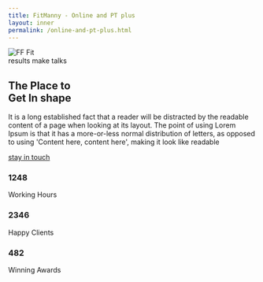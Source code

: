 ```yaml
---
title: FitManny - Online and PT plus
layout: inner
permalink: /online-and-pt-plus.html
---
```


<main role="main" class="content-area">

  <!-- about us section -->
  <section class="get-in-shape weight-lifing-outline-bg py-5">
    <div class="triangle-line-bg-left py-0 py-sm-5">
      <div class="container">
        <div class="row">
          <div class="col-lg-6 col-md-12">
            <div class="get-in-shape-avatar">
              <div class="avatar">
                <img loading="lazy" src="../assets/img/get-in-shape-avatar.jpg" alt="FF Fit" class="mw-100">
              </div>
            </div>
          </div>
          <div class="col-lg-6 col-md-12">
            <div class="get-in-shape-description m-0 ml-lg-5 ml-md-0 mt-lg-0 mt-5">
              <span class="text-uppercase">results make talks</span>
              <h1>The Place to <br />Get In shape</h1>
              <p>It is a long established fact that a reader will be distracted by the readable content of a page when
                looking at its layout. The point of using Lorem Ipsum is that it has a more-or-less normal distribution
                of letters, as opposed to using 'Content here, content here', making it look like readable</p>
              <a href="/contact.html" class="btn-style-2 btn-stay-in-touch text-uppercase">stay in touch</a>
              <div class="about-statistics mt-3">
                <div class="row">
                  <div class="col-md-4 col-sm-4 col-6 d-none d-sm-block text-center">
                    <i class="far fa-clock"></i>
                    <h3>1248</h3>
                    <label>Working Hours</label>
                  </div>
                  <div class="col-md-4 col-sm-4 col-6 text-center">
                    <i class="far fa-heart"></i>
                    <h3>2346</h3>
                    <label>Happy Clients</label>
                  </div>
                  <div class="col-md-4 col-sm-4 col-6 text-center">
                    <i class="fas fa-award"></i>
                    <h3>482</h3>
                    <label>Winning Awards</label>
                  </div>
                </div>
              </div>
            </div>
          </div>
        </div>
      </div>
    </div>
  </section>
</main>
